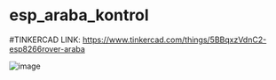 # esp_araba_kontrol

#TINKERCAD LINK: https://www.tinkercad.com/things/5BBqxzVdnC2-esp8266rover-araba

![image](https://user-images.githubusercontent.com/61223169/129993890-bb986da5-8c58-4cc4-afdb-29c7fd1e7e20.png)

